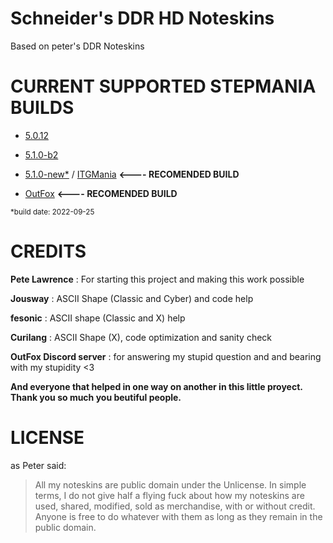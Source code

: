# Schneider's DDR HD Noteskins

Based on peter's DDR Noteskins

# CURRENT SUPPORTED STEPMANIA BUILDS

- [5.0.12](https://www.stepmania.com/download/)

- [5.1.0-b2](https://github.com/stepmania/stepmania/releases/tag/v5.1.0-b2)

- [5.1.0-new*](https://drive.google.com/file/d/1Uk4kIocAp7Aj4LNpzuhehO7qW6XyjAQl/view?usp=share_link) / [ITGMania](https://www.itgmania.com/) **<---- RECOMENDED BUILD**

- [OutFox](https://projectoutfox.com/) **<---- RECOMENDED BUILD**

<sub>*build date: 2022-09-25</sub>

# CREDITS

**Pete Lawrence** : For starting this project and making this work possible

**Jousway** : ASCII Shape (Classic and Cyber) and code help

**fesonic** : ASCII shape (Classic and X) help

**Curilang** : ASCII Shape (X), code optimization and sanity check

**OutFox Discord server** : for answering my stupid question and and bearing with my stupidity <3

**And everyone that helped in one way on another in this little proyect. Thank you so much you beutiful people.**

# LICENSE

as Peter said:

> All my noteskins are public domain under the Unlicense. In simple terms, I do not give half a flying fuck about how my noteskins are used, shared, modified, sold as merchandise, with or without credit. Anyone is free to do whatever with them as long as they remain in the public domain.
